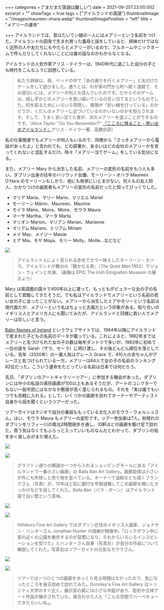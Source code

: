 +++
categories = ["まだまだ英語は難しい"]
date = 2021-09-25T23:00:00Z
excerpt = ""
showTags = true
tags = ["アイルランドの英語"]
thumbnailImage = "/images/maureen-ohara.webp"
thumbnailImagePosition = "left"
title = "メアリーの運命"

+++
アイルランドでは、昔はたいてい娘の一人にはメアリーという名前をつけた。アイルランドの田舎で生まれ育った義母と話をしていると、姉妹だけではなく近所の人や友だちにもやたらとメアリーがいるので、フルネームやニックネームで呼んだりしてくれないことには誰の話なのかわからなくなる。

<!--more-->

アイルランドの人気作家アリス・テイラーは、1940年代に過ごした自分の子ども時代をこんなふうに回想している。

> 私たち姉妹は、夜、ベッドの中で「あの通りを行くメアリー」と名付けたゲームをして遊びました。通りとは、わが家の門から町へ続く道路で、その道沿いには、メアリーが何人も住んでいたのです。だからそのゲームは、話し手がどのメアリーを思い描いているの言い当てるというものでした。的を絞るためにいろいろ質問し、推理が「好い線を行っている」のかどうか、くだんのメアリーに近づいているのかいないのかを知らされます。そして、うまく言い当てた者が、次のメアリーを選ぶことができるのです。（Alice Taylor ''_Do You Remember?''_ [『こころに残ること - 思い出のアイルランド』](http://www.michitani.com/books/ISBN978-4-89642-547-5.html)アリス・テイラー著、高橋歩訳）

私の仕事関連でもメアリーが何人もいるので、同僚から「さっきメアリーから電話があったよ」と言われても、どの部署か、あるいはどの会社のメアリーかを言ってくれないと混乱するだけ。時々「メアリー当てゲーム」をしている気分になる。

また、メアリー Mary から派生した名前、メアリーの変形の名前をもつ人も多い。ダブリン出身の往年のハリウッド女優、モーリーン・オハラ Maureen O'Hara のモーリーンもしかり、他にも枚挙にいとまがない。何人もの友人知人、かかりつけの歯医者もメアリーの変形の名前だったと知ってびっくりした。

* マリア Maria、マリー Marie、マリエル Mariel
* モーリーン Máirín、Maureen、Maurine
* モイラ Máire、Moira、Moire、モウラ Maura
* マーサ Martha、マータ Marta
* マリオン Marion、マリアン Marian、Marianne
* マリアム Mariam、ミリアム Miriam
* メイ May、メイジー Maisie
* ミア Mia、モヤ Moya、モリー Molly、Mollie...などなど

![](/images/maureen-ohara.webp)

> アイルランド人によく見られる赤毛でカラー映えしたモーリーン・オハラ。アイルランドが舞台の『静かなる男』（_The Quiet Man_:1952）でジョン・ウェインと共演。（画像は EPIC The Irish Emigration Museum の展示より）

Mary は英語圏の国々で400年以上に渡って、もっともポピュラーな女の子の名前として君臨してきたそうだ。でも私はアイルランドでメアリーという名前の若い女の子に会ったことがない。メアリーから派生したミアやモリーという名前は現代風だが、メアリーという名はちょっと古風だという印象がある。知り合いのイギリス人とアメリカ人にも聞いてみたが、アイルランドと同様に若い人でメアリーは珍しいと言う。

[Baby Names of Ireland](https://www.cso.ie/en/interactivezone/visualisationtools/babynamesofireland/) というウェブサイトでは、1964年以降にアイルランドで産まれた子どもの名前のデータが載っている。これによると、1982年まではメアリーと名づけられた女の子の数は毎年ダントツで多いが、1983年に初めて一位の座を Sarah（サラ、セーラ）に明け渡し、その後どんどん順位を落としている。去年（2020年）の一番人気はグレース Grace で、410人の赤ちゃんがグレースと名づけられている一方、メアリーは64人で女の子の名前のランキング82位だった。こういう運命をたどっている名前は日本では何だろう。

先日、「ダブリンのアートギャラリーツアー」に参加する機会があった。ダブリンには中小の私設の美術画廊が100以上もあるそうだが、アートのコレクターでもない一般市民にはなかなか敷居が高く感じられるもの。それを「実は誰でもいつでも気軽に入れる」として、いくつかの画廊を訪れてオーナーやアーティスト自身から話を聞くというツアーだった。

ツアーガイドはラジオで自分の番組ももっている文化人のモウラ・ウォルシュさん。はい、モウラ Maura もメアリーの変形です。ツアー参加者は7人。秋晴れのダブリンをリフィー川の南北2時間弱歩き通し、10軒ほどの画廊を駆け足で訪れた。買う気はなくてもふらっと入っていいものなんだとわかって、ダブリンの街を歩く楽しみがまた増えた。

![](/images/icon-factory.webp)

![](/images/balla-ban.webp)

> グラフトン通りの横道の一つから入れるショッピングモールにある「アイルランドで一番小さい画廊」の Balla Bán Art Gallery。画廊自体は小さいが外にも所狭しと売り物を並べている。オーナーで油絵なども描くフランクさん（写真）が、10年ほど前に銀行を早期退職してこの画廊を開いたきっかけなどを話してくれた。Balla Bán（バラ・ボーン）はアイルランド語で白い壁という意味。

![](/images/hillsboro-fine-art.webp)

![](/images/hillsboro-fine-art-2.webp)

> Hillsboro Fine Art Gallery ではダブリン在住のイギリス人画家、ジョナサン・ハンターさん Jonathan Hunter の個展が開催中。「ロックダウン中に家の近くの公園を散歩するのが習慣になり、それからいろいろインスピレーションを受けた」とハンターさん自身（写真左）が自分の作品について解説してくれた。写真右はツアーガイドの元気なモウラさん。

![](/images/gormleys.webp)

![](/images/gormleys-2.webp)

> ツアーでは一つひとつの画廊をゆっくり見る時間はなかったので、気になったところを後日改めて訪れてみた。Gormley's Fine Art Gallery はトリニティ大学のすぐ近く。展示室の奥には小さな中庭があり、彫刻や立体アート作品が展示されていた。居合わせた人と「こんな空間でバーベキューできたらいいね」。